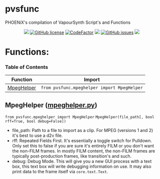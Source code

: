 # pvsfunc
PHOENiX's compilation of VapourSynth Script's and Functions

<p align="center">
<a href="https://python.org"><img src="https://img.shields.io/badge/python-3.6%2B-informational?style=flat-square" /></a>
<a href="https://github.com/rlaPHOENiX/pvsfunc/blob/master/LICENSE"><img alt="GitHub license" src="https://img.shields.io/github/license/rlaPHOENiX/pvsfunc?style=flat-square"></a>
<a href="https://www.codefactor.io/repository/github/rlaphoenix/pvsfunc"><img src="https://www.codefactor.io/repository/github/rlaphoenix/pvsfunc/badge" alt="CodeFactor" /></a>
<a href="https://www.codacy.com/manual/rlaPHOENiX/pvsfunc?utm_source=github.com&amp;utm_medium=referral&amp;utm_content=rlaPHOENiX/pvsfunc&amp;utm_campaign=Badge_Grade"><img src="https://api.codacy.com/project/badge/Grade/574e843d9e044dcbbc2743cd8092148a"/></a>
<a href="https://github.com/rlaPHOENiX/pvsfunc/issues"><img alt="GitHub issues" src="https://img.shields.io/github/issues/rlaPHOENiX/pvsfunc?style=flat-square"></a>
<a href="http://makeapullrequest.com"><img src="https://img.shields.io/badge/PRs-welcome-brightgreen.svg?style=flat-square"></a>
</p>

# Functions:

### Table of Contents

Function | Import
--- | ---
[MpegHelper](#mpeghelper-mpeghelperpy) | `from pvsfunc.mpeghelper import MpegHelper`

## MpegHelper ([mpeghelper.py](/pvsfunc/mpeghelper.py))
`from pvsfunc.mpeghelper import MpegHelper`
`MpegHelper(file_path[, bool rff=True, bool debug=False])`
* file_path: Path to a file to import as a clip. For MPEG (versions 1 and 2) it's best to use a d2v file.
* rff: Repeated Fields First. It's essentially a toggle switch for Pulldown. Only set this to false if you are sure it's entirely FILM or you don't want the non-FILM frames. In mostly FILM content, the non-FILM frames are typically post-production frames, like transition's and such.
* debug: Debug Mode. This will give you a new GUI process with a text box, this text box will write debugging information on use. It may also print data to the frame itself via `core.text.Text`.